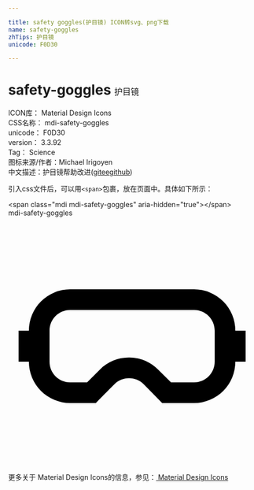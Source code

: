 ```yaml
---

title: safety goggles(护目镜) ICON转svg、png下载
name: safety-goggles
zhTips: 护目镜
unicode: F0D30

---
```


# safety-goggles  <small style="font-size: 60%;font-weight: 100">护目镜</small>


<div class="detail-page">
<p>
<span>
ICON库：
<span class="badge-secondary badge">Material Design Icons</span> 
</span>
<br/>
<span>
CSS名称：
<span class="badge-secondary badge">mdi-safety-goggles</span> 
</span>
<br/>
<span>
unicode：
<span class="badge-secondary badge">F0D30</span> 
</span>
<br/>
<span>
version：
<span class="badge-secondary badge">3.3.92</span> 
</span>
<br/>
<span>Tag：
<span class="badge-light badge">Science</span>
</span>
<br/>
<span>图标来源/作者：<span class="badge-light badge">Michael Irigoyen</span></span> 
<br/>
<span class="zh-detail">中文描述：<span class="badge-primary badge">护目镜</span><span class="help-link"><span>帮助改进</span>(<a href="https://gitee.com/liuwave/icon-helper/edit/master/json/material/safety-goggles.json" target="_blank" rel="noopener noreferrer">gitee</a><a href="https://github.com/liuwave/icon-helper/edit/master/json/material/safety-goggles.json" target="_blank" rel="noopener noreferrer">github</a></span>)</span><br/>
</p>
</div>
<div class="alert alert-dark">
  <i class="mdi mdi-safety-goggles mdi-48px"></i>
  <i class="mdi mdi-safety-goggles mdi-36px"></i>
  <i class="mdi mdi-safety-goggles mdi-24px"></i>
  <i class="mdi mdi-safety-goggles mdi-18px"></i>
</div>
<div>
  <p>引入css文件后，可以用<code>&lt;span&gt;</code>包裹，放在页面中。具体如下所示：    
  </p>
  <div class="alert alert-primary" style="font-size: 14px">
    &lt;span class="mdi mdi-safety-goggles" aria-hidden="true"&gt;&lt;/span&gt;
    <copy-btn content='<span class="mdi mdi-safety-goggles" aria-hidden="true"></span>'></copy-btn>
  </div>
  <div class="alert alert-secondary">
    <i class="mdi mdi-safety-goggles"
    style="font-size: 24px"
    aria-hidden="true"></i> mdi-safety-goggles
    <copy-btn content="mdi-safety-goggles" btn-title="复制图标名称"></copy-btn>
  </div>
</div>
<div id="svg" class="svg-wrap">
<svg xmlns="http://www.w3.org/2000/svg" viewBox="0 0 24 24"><path d="M18,9C19.11,9 20,9.89 20,11V14C20,15.11 19.11,16 18,16H15.77L14.53,14.77C13.78,14 12.77,13.6 11.7,13.6C10.63,13.6 9.63,14 8.87,14.77L7.64,16H6C4.89,16 4,15.11 4,14V11C4,9.89 4.89,9 6,9H18M18,7H6A4,4 0 0,0 2,11H2L1,11V14H2V14A4,4 0 0,0 6,18H8.5C8.54,17.94 8.59,17.88 10.29,16.18C10.68,15.79 11.19,15.6 11.7,15.6C12.22,15.6 12.73,15.79 13.12,16.18L14.91,18H18A4,4 0 0,0 22,14H22L23,14V11H22V11A4,4 0 0,0 18,7Z" /></svg>
</div>
<detail full-name='mdi-safety-goggles'></detail>
    
<div><p>更多关于 Material Design Icons的信息，参见：<a target="_blank" href="https://iconhelper.cn/material.html"> Material Design Icons</a>
</p></div>
